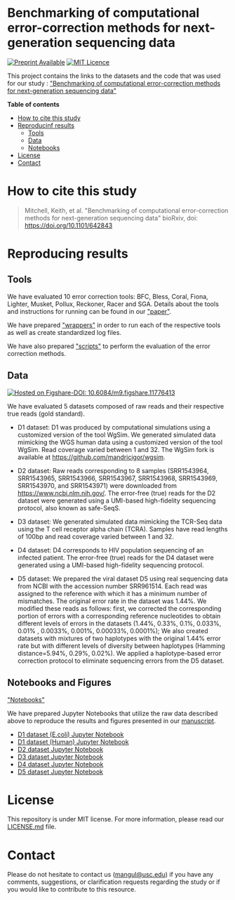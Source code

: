 # Benchmarking of computational error-correction methods for next-generation sequencing data


[![Preprint Available](https://img.shields.io/badge/Preprint-online-green.svg)](https://doi.org/10.1101/642843) [![MIT Licence](https://badges.frapsoft.com/os/mit/mit.svg?v=103)](https://opensource.org/licenses/mit-license.php)


This project contains the links to the datasets and the code that was used for our study : ["Benchmarking of computational error-correction methods for next-generation sequencing data"](https://doi.org/10.1101/642843)

**Table of contents**

* [How to cite this study](#how-to-cite-this-study)
* [Reproducinf results](#reproducing-results)
  * [Tools](#tools)
  * [Data](#data)
  * [Notebooks](#notebooks-and-figures)
* [License](#license)
* [Contact](#contact)


# How to cite this study

> Mitchell, Keith, et al. "Benchmarking of computational error-correction methods for next-generation sequencing data" bioRxiv, doi: https://doi.org/10.1101/642843


# Reproducing results

## Tools

We have evaluated 10 error correction tools: BFC, Bless, Coral, Fiona, Lighter, Musket, Pollux, Reckoner, Racer and SGA. Details about the tools and instructions for running can be found in our ["paper"](https://doi.org/10.1101/642843).

We have prepared ["wrappers"](https://github.com/Mangul-Lab-USC/benchmarking_error_correction/tree/master/scripts/wrappers) in order to run each of the respective tools as well as create standardized log files.


We have also prepared ["scripts"](https://github.com/Mangul-Lab-USC/benchmarking_error_correction/tree/master/scripts/evaluation) to perform the evaluation of the error correction methods.


## Data
[![Hosted on Figshare-DOI: 10.6084/m9.figshare.11776413](https://img.shields.io/badge/Hosted%20on%20Figshare-DOI:%2010.6084/m9.figshare.7738901-blue.svg)](https://dx.doi.org/10.6084/m9.figshare.11776413)

We have evaluated 5 datasets composed of raw reads and their respective true reads (gold standard).

* D1 dataset: D1 was produced by computational simulations using a customized version of the tool WgSim. We generated simulated data mimicking the WGS human data using a customized version of the tool WgSim. Read coverage varied between 1 and 32. The WgSim fork is available at https://github.com/mandricigor/wgsim.



* D2 dataset: Raw reads corresponding to 8 samples (SRR1543964, SRR1543965, SRR1543966, SRR1543967, SRR1543968, SRR1543969, SRR1543970, and SRR1543971) were downloaded from https://www.ncbi.nlm.nih.gov/. The error-free (true) reads for the D2 dataset were generated using a UMI-based high-fidelity sequencing protocol, also known as safe-SeqS.



* D3 dataset: We generated simulated data mimicking the TCR-Seq data using the T cell receptor alpha chain (TCRA). Samples have read lengths of 100bp and read coverage varied between 1 and 32.



* D4 dataset: D4 corresponds to HIV population sequencing of an infected patient. The error-free (true) reads for the D4 dataset were generated using a UMI-based high-fidelity sequencing protocol.



* D5 dataset: We prepared the viral dataset D5 using real sequencing data from NCBI with the accession number SRR961514. Each read was assigned to the reference with which it has a minimum number of mismatches. The original error rate in the dataset was 1.44%. We modified these reads as follows: first, we corrected the corresponding portion of errors with a corresponding reference nucleotides to obtain different levels of errors in the datasets (1.44%, 0.33%, 0.1%, 0.033%, 0.01% , 0.0033%, 0.001%, 0.00033%, 0.0001%); We also created datasets with mixtures of two haplotypes with the original 1.44% error rate but with different levels of diversity between haplotypes (Hamming distance=5.94%, 0.29%, 0.02%). We applied a haplotype-based error correction protocol to eliminate sequencing errors from the D5 dataset.


## Notebooks and Figures
["Notebooks"](https://github.com/Mangul-Lab-USC/benchmarking_error_correction/tree/master/notebooks)

We have prepared Jupyter Notebooks that utilize the raw data described above to reproduce the results and figures presented in our [manuscript](https://www.biorxiv.org/content/early/2018/10/25/452532).

* [D1 dataset (E.coli) Jupyter Notebook](https://github.com/Mangul-Lab-USC/benchmarking_error_correction/blob/master/notebooks/D1_WGS_E.coli.ipynb)
* [D1 dataset (Human) Jupyter Notebook](https://github.com/Mangul-Lab-USC/benchmarking_error_correction/blob/master/notebooks/D1_WGS_human.ipynb)
* [D2 dataset Jupyter Notebook](https://github.com/Mangul-Lab-USC/benchmarking_error_correction/blob/master/notebooks/D2_TCRA_real.ipynb)
* [D3 dataset Jupyter Notebook](https://github.com/Mangul-Lab-USC/benchmarking_error_correction/blob/master/notebooks/D3_TCRA_simulated.ipynb)
* [D4 dataset Jupyter Notebook](https://github.com/Mangul-Lab-USC/benchmarking_error_correction/blob/master/notebooks/D4_HIV.ipynb)
* [D5 dataset Jupyter Notebook](https://github.com/Mangul-Lab-USC/benchmarking_error_correction/blob/master/notebooks/D5_HIV.ipynb)


# License

This repository is under MIT license. For more information, please read our [LICENSE.md](./LICENSE.md) file.


# Contact

Please do not hesitate to contact us (mangul@usc.edu) if you have any comments, suggestions, or clarification requests regarding the study or if you would like to contribute to this resource.
